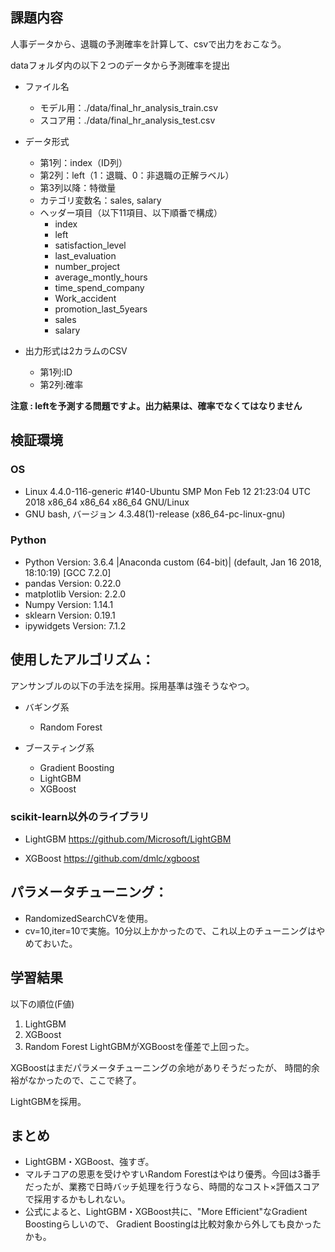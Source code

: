 ## 課題内容
人事データから、退職の予測確率を計算して、csvで出力をおこなう。  

dataフォルダ内の以下２つのデータから予測確率を提出  

+ ファイル名
    + モデル用：./data/final_hr_analysis_train.csv
    + スコア用：./data/final_hr_analysis_test.csv

+ データ形式
    + 第1列：index（ID列）
    + 第2列：left（1：退職、0：非退職の正解ラベル）
    + 第3列以降：特徴量
    + カテゴリ変数名：sales, salary
    + ヘッダー項目（以下11項目、以下順番で構成）
        + index
        + left
        + satisfaction_level
        + last_evaluation
        + number_project
        + average_montly_hours
        + time_spend_company
        + Work_accident
        + promotion_last_5years
        + sales
        + salary

+ 出力形式は2カラムのCSV
     + 第1列:ID
     + 第2列:確率

**注意 : leftを予測する問題ですよ。出力結果は、確率でなくてはなりません**

## 検証環境

### OS
+ Linux 4.4.0-116-generic #140-Ubuntu SMP Mon Feb 12 21:23:04 UTC 2018 x86_64 x86_64 x86_64 GNU/Linux
+ GNU bash, バージョン 4.3.48(1)-release (x86_64-pc-linux-gnu)

### Python
+ Python Version: 3.6.4 |Anaconda custom (64-bit)| (default, Jan 16 2018, 18:10:19) 
[GCC 7.2.0]
+ pandas Version: 0.22.0
+ matplotlib Version: 2.2.0
+ Numpy Version: 1.14.1
+ sklearn Version: 0.19.1
+ ipywidgets Version: 7.1.2

## 使用したアルゴリズム：
アンサンブルの以下の手法を採用。採用基準は強そうなやつ。  

+ バギング系
    + Random Forest

+ ブースティング系
    + Gradient Boosting
    + LightGBM
    + XGBoost

### scikit-learn以外のライブラリ
+ LightGBM
https://github.com/Microsoft/LightGBM

+ XGBoost
https://github.com/dmlc/xgboost

## パラメータチューニング：
+ RandomizedSearchCVを使用。
+ cv=10,iter=10で実施。10分以上かかったので、これ以上のチューニングはやめておいた。

## 学習結果
以下の順位(F値)  
1. LightGBM
2. XGBoost
3. Random Forest
LightGBMがXGBoostを僅差で上回った。  

XGBoostはまだパラメータチューニングの余地がありそうだったが、
時間的余裕がなかったので、ここで終了。  

LightGBMを採用。

## まとめ
+ LightGBM・XGBoost、強すぎ。  
+ マルチコアの恩恵を受けやすいRandom Forestはやはり優秀。今回は3番手だったが、業務で日時バッチ処理を行うなら、時間的なコスト×評価スコアで採用するかもしれない。
+ 公式によると、LightGBM・XGBoost共に、"More Efficient"なGradient Boostingらしいので、
Gradient Boostingは比較対象から外しても良かったかも。
